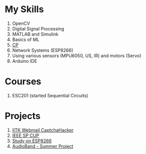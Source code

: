 # My Skills
1. OpenCV
2. Digital Signal Processing
3. MATLAB and Simulink
4. Basics of ML
5. [CP](https://codeforces.com/profile/poseidon078)
6. Network Systems (ESP8266)
7. Using various sensors (MPU6050, US, IR) and motors (Servo)
8. Arduino IDE

# Courses
1. ESC201 (started Sequential Circuits)

# Projects
1. [IITK Webmail CaptchaHacker](https://github.com/poseidon078/CaptchaHacker)
2. [IEEE SP CUP](https://github.com/poseidon078/sp-cup)
3. [Study on ESP8266](https://github.com/poseidon078/eclub-iitk-esp8266)
4. [AudioBand - Summer Project](https://github.com/thecasuist/AudioBand)
